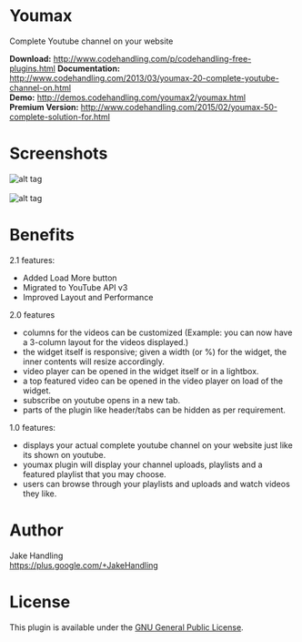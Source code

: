 Youmax
======

Complete Youtube channel on your website

<b>Download:</b> http://www.codehandling.com/p/codehandling-free-plugins.html
<b>Documentation:</b> http://www.codehandling.com/2013/03/youmax-20-complete-youtube-channel-on.html<br>
<b>Demo:</b> http://demos.codehandling.com/youmax2/youmax.html<br>
<b>Premium Version:</b> http://www.codehandling.com/2015/02/youmax-50-complete-solution-for.html<br>

Screenshots
========

![alt tag](https://lh3.googleusercontent.com/-tZbeQTb-Oio/VUc_rK8btEI/AAAAAAAABqA/wI1w1hRjgP4/s800/s1.png)
<br><br>
![alt tag](https://lh3.googleusercontent.com/-Py6koTZ8MII/VUc_pZvazsI/AAAAAAAABp4/agoyQ4eVsV8/s800/s2.png)


Benefits
========

2.1 features:
- Added Load More button
- Migrated to YouTube API v3
- Improved Layout and Performance

2.0 features
- columns for the videos can be customized (Example: you can now have a 3-column layout for the videos displayed.)
- the widget itself is responsive; given a width (or %) for the widget, the inner contents will resize accordingly.
- video player can be opened in the widget itself or in a lightbox.
- a top featured video can be opened in the video player on load of the widget.
- subscribe on youtube opens in a new tab.
- parts of the plugin like header/tabs can be hidden as per requirement.

1.0 features:
- displays your actual complete youtube channel on your website just like its shown on youtube.
- youmax plugin will display your channel uploads, playlists and a featured playlist that you may choose.
- users can browse through your playlists and uploads and watch videos they like.

Author
======
Jake Handling<br>
https://plus.google.com/+JakeHandling

License
=======
This plugin is available under the <a href="https://github.com/codehandling/youmax/blob/master/GNU.md">GNU General Public License</a>.
